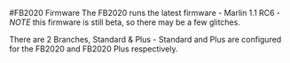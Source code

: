 #FB2020 Firmware
The FB2020 runs the latest firmware - Marlin 1.1 RC6 - *NOTE* this firmware is still beta, so there may be a few glitches. 

There are 2 Branches, Standard & Plus - Standard and Plus are configured for the FB2020 and FB2020 Plus respectively.
